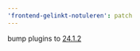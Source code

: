 ```yaml
---
'frontend-gelinkt-notuleren': patch
---
```


bump plugins to [24.1.2](https://github.com/lblod/ember-rdfa-editor-lblod-plugins/releases/tag/v24.1.2)
